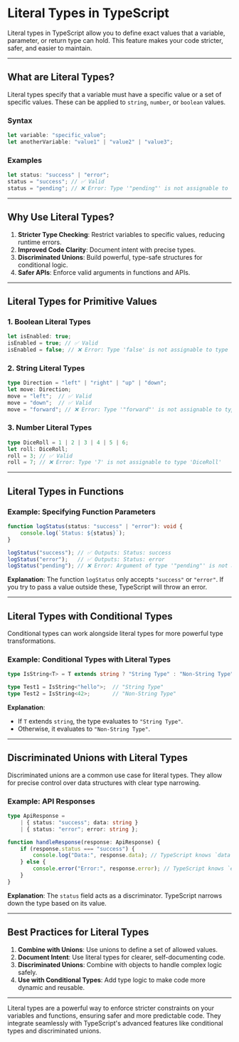 
# Literal Types in TypeScript

Literal types in TypeScript allow you to define exact values that a variable, parameter, or return type can hold. This feature makes your code stricter, safer, and easier to maintain.

---

## **What are Literal Types?**

Literal types specify that a variable must have a specific value or a set of specific values. These can be applied to `string`, `number`, or `boolean` values.

### **Syntax**
```typescript
let variable: "specific_value";
let anotherVariable: "value1" | "value2" | "value3";
```

### **Examples**
```typescript
let status: "success" | "error";
status = "success"; // ✅ Valid
status = "pending"; // ❌ Error: Type '"pending"' is not assignable to type '"success" | "error"'
```

---

## **Why Use Literal Types?**

1. **Stricter Type Checking**: Restrict variables to specific values, reducing runtime errors.
2. **Improved Code Clarity**: Document intent with precise types.
3. **Discriminated Unions**: Build powerful, type-safe structures for conditional logic.
4. **Safer APIs**: Enforce valid arguments in functions and APIs.

---

## **Literal Types for Primitive Values**

### **1. Boolean Literal Types**
```typescript
let isEnabled: true;
isEnabled = true; // ✅ Valid
isEnabled = false; // ❌ Error: Type 'false' is not assignable to type 'true'
```

### **2. String Literal Types**
```typescript
type Direction = "left" | "right" | "up" | "down";
let move: Direction;
move = "left";  // ✅ Valid
move = "down";  // ✅ Valid
move = "forward"; // ❌ Error: Type '"forward"' is not assignable to type 'Direction'
```

### **3. Number Literal Types**
```typescript
type DiceRoll = 1 | 2 | 3 | 4 | 5 | 6;
let roll: DiceRoll;
roll = 3; // ✅ Valid
roll = 7; // ❌ Error: Type '7' is not assignable to type 'DiceRoll'
```

---

## **Literal Types in Functions**

### Example: Specifying Function Parameters
```typescript
function logStatus(status: "success" | "error"): void {
    console.log(`Status: ${status}`);
}

logStatus("success"); // ✅ Outputs: Status: success
logStatus("error");   // ✅ Outputs: Status: error
logStatus("pending"); // ❌ Error: Argument of type '"pending"' is not assignable to parameter of type '"success" | "error"'
```

**Explanation**: The function `logStatus` only accepts `"success"` or `"error"`. If you try to pass a value outside these, TypeScript will throw an error.

---

## **Literal Types with Conditional Types**

Conditional types can work alongside literal types for more powerful type transformations.

### Example: Conditional Types with Literal Types
```typescript
type IsString<T> = T extends string ? "String Type" : "Non-String Type";

type Test1 = IsString<"hello">;  // "String Type"
type Test2 = IsString<42>;       // "Non-String Type"
```

**Explanation**:
- If `T` extends `string`, the type evaluates to `"String Type"`.
- Otherwise, it evaluates to `"Non-String Type"`.

---

## **Discriminated Unions with Literal Types**

Discriminated unions are a common use case for literal types. They allow for precise control over data structures with clear type narrowing.

### Example: API Responses
```typescript
type ApiResponse =
    | { status: "success"; data: string }
    | { status: "error"; error: string };

function handleResponse(response: ApiResponse) {
    if (response.status === "success") {
        console.log("Data:", response.data); // TypeScript knows `data` exists here.
    } else {
        console.error("Error:", response.error); // TypeScript knows `error` exists here.
    }
}
```

**Explanation**: The `status` field acts as a discriminator. TypeScript narrows down the type based on its value.

---

## **Best Practices for Literal Types**

1. **Combine with Unions**: Use unions to define a set of allowed values.
2. **Document Intent**: Use literal types for clearer, self-documenting code.
3. **Discriminated Unions**: Combine with objects to handle complex logic safely.
4. **Use with Conditional Types**: Add type logic to make code more dynamic and reusable.

---

Literal types are a powerful way to enforce stricter constraints on your variables and functions, ensuring safer and more predictable code. They integrate seamlessly with TypeScript's advanced features like conditional types and discriminated unions.

